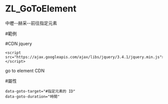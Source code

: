 # ZL_GoToElement
中壢--赫采--前往指定元素

#範例


#CDN
jquery

    <script src="https://ajax.googleapis.com/ajax/libs/jquery/3.4.1/jquery.min.js"></script>

go to element CDN


#屬性

    data-goto-target="#指定元素的 ID"
    data-goto-duration="時間"

